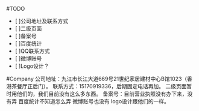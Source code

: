#TODO
- [ ]公司地址及联系方式
- [ ]二级页面
- [ ]备案号
- [ ]百度统计
- [ ]QQ联系方式 
- [ ]微博账号
- [ ]Logo设计？

#Company
公司地址：九江市长江大道669号21世纪家居建材中心B馆1023（香港茶餐厅正后门）。
联系方式：15170919336，后期固定电话再加。
二级页面暂时用他们的，我们目前没有这么多东西。
备案号：目前营业执照没有办下来，没有弄
百度统计不知道怎么弄
微博账号也没有
logo设计跟他们的一样。


